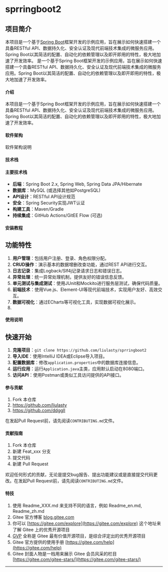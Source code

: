 # sprringboot2

## 项目简介

本项目是一个基于[Spring Boot](https://spring.io/projects/spring-boot)框架开发的示例应用，旨在展示如何快速搭建一个具备RESTful API、数据持久化、安全认证及现代前端技术集成的微服务应用。Spring Boot以其简洁的配置、自动化的依赖管理以及即开即用的特性，极大地加速了开发效率。
是一个基于Spring Boot框架开发的示例应用，旨在展示如何快速搭建一个具备RESTful API、数据持久化、安全认证及现代前端技术集成的微服务应用。Spring Boot以其简洁的配置、自动化的依赖管理以及即开即用的特性，极大地加速了开发效率。
#### 介绍
本项目是一个基于Spring Boot框架开发的示例应用，旨在展示如何快速搭建一个具备RESTful API、数据持久化、安全认证及现代前端技术集成的微服务应用。Spring Boot以其简洁的配置、自动化的依赖管理以及即开即用的特性，极大地加速了开发效率。

#### 软件架构
软件架构说明
#### 技术栈
#### 主要技术栈


- **后端**：Spring Boot 2.x, Spring Web, Spring Data JPA/Hibernate
- **数据库**：MySQL (或选择其他如PostgreSQL)
- **API设计**：RESTful API设计规范
- **安全**：Spring Security实现JWT认证
- **构建工具**：Maven/Gradle
- **持续集成**：GitHub Actions/GitEE Flow (可选)

#### 安装教程

## 功能特性

1. **用户管理**：包括用户注册、登录、角色权限分配。
2. **CRUD操作**：演示基本的数据增删改查功能，通过REST API进行交互。
3. **日志记录**：集成Logback/Slf4j记录请求日志和错误日志。
4. **异常处理**：统一异常处理机制，提供友好的错误信息反馈。
5. **单元测试与集成测试**：使用JUnit和Mockito进行服务层测试，确保代码质量。
6. **前端技术**：使用Vue.js、Element-UI等现代前端技术，实现用户友好、高效交互。
7. **数据可视化**：通过ECharts等可视化工具，实现数据可视化展示。
8. 
#### 使用说明

## 快速开始
1. **克隆项目**：`git clone https://github.com/liulasty/sprringboot2`
2. **导入IDE**：使用IntelliJ IDEA或Eclipse导入项目。
3. **配置数据库**：修改`application.properties`中的数据库连接信息。
4. **运行应用**：运行`Application.java`主类，应用默认启动在8080端口。
5. **访问API**：使用Postman或类似工具访问提供的API接口。
#### 参与贡献
1.  Fork 本仓库
2. https://github.com/liulasty
3. https://github.com/ddggll


在发起Pull Request前，请先阅读`CONTRIBUTING.md`文件。
#### 贡献指南
1.  Fork 本仓库
2.  新建 Feat_xxx 分支
3.  提交代码
4.  新建 Pull Request

欢迎任何形式的贡献，无论是提交bug报告、提出功能建议或是直接提交代码更改。在发起Pull Request前，请先阅读`CONTRIBUTING.md`文件。

#### 特技

1.  使用 Readme\_XXX.md 来支持不同的语言，例如 Readme\_en.md, Readme\_zh.md
2.  Gitee 官方博客 [blog.gitee.com](https://blog.gitee.com)
3.  你可以 [https://gitee.com/explore](https://gitee.com/explore) 这个地址来了解 Gitee 上的优秀开源项目
4.  [GVP](https://gitee.com/gvp) 全称是 Gitee 最有价值开源项目，是综合评定出的优秀开源项目
5.  Gitee 官方提供的使用手册 [https://gitee.com/help](https://gitee.com/help)
6.  Gitee 封面人物是一档用来展示 Gitee 会员风采的栏目 [https://gitee.com/gitee-stars/](https://gitee.com/gitee-stars/)

---